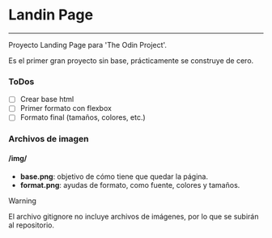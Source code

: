 # Landin Page

---

Proyecto Landing Page para 'The Odin Project'.

Es el primer gran proyecto sin base, prácticamente se construye de cero.

### ToDos

- [ ] Crear base html
- [ ] Primer formato con flexbox
- [ ] Formato final (tamaños, colores, etc.)

### Archivos de imagen

#### /img/

- **base.png**: objetivo de cómo tiene que quedar la página.
- **format.png**: ayudas de formato, como fuente, colores y tamaños.

> [!WARNING]
> El archivo gitignore no incluye archivos de imágenes, por lo que se subirán al repositorio.
